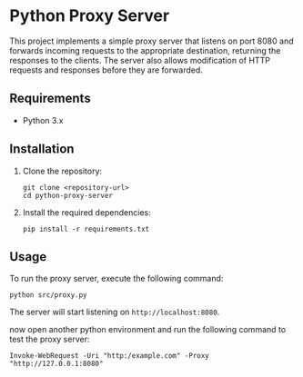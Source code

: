 # Python Proxy Server

This project implements a simple proxy server that listens on port 8080 and forwards incoming requests to the appropriate destination, returning the responses to the clients. The server also allows modification of HTTP requests and responses before they are forwarded.

## Requirements

- Python 3.x

## Installation

1. Clone the repository:
   ```
   git clone <repository-url>
   cd python-proxy-server
   ```

2. Install the required dependencies:
   ```
   pip install -r requirements.txt
   ```

## Usage

To run the proxy server, execute the following command:

```
python src/proxy.py
```

The server will start listening on `http://localhost:8080`.

now open another python environment and run the following command to test the proxy server:

```
Invoke-WebRequest -Uri "http:/example.com" -Proxy "http://127.0.0.1:8080"
```